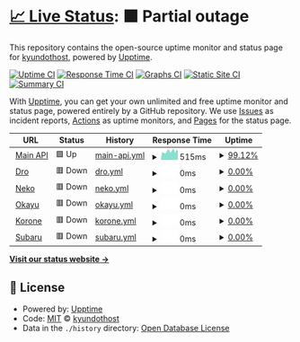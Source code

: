 # [📈 Live Status](https://status.kyun.host): <!--live status--> **🟧 Partial outage**

This repository contains the open-source uptime monitor and status page for [kyundothost](https://status.kyun.host), powered by [Upptime](https://github.com/upptime/upptime).

[![Uptime CI](https://github.com/kyundothost/status/workflows/Uptime%20CI/badge.svg)](https://github.com/kyundothost/status/actions?query=workflow%3A%22Uptime+CI%22)
[![Response Time CI](https://github.com/kyundothost/status/workflows/Response%20Time%20CI/badge.svg)](https://github.com/kyundothost/status/actions?query=workflow%3A%22Response+Time+CI%22)
[![Graphs CI](https://github.com/kyundothost/status/workflows/Graphs%20CI/badge.svg)](https://github.com/kyundothost/status/actions?query=workflow%3A%22Graphs+CI%22)
[![Static Site CI](https://github.com/kyundothost/status/workflows/Static%20Site%20CI/badge.svg)](https://github.com/kyundothost/status/actions?query=workflow%3A%22Static+Site+CI%22)
[![Summary CI](https://github.com/kyundothost/status/workflows/Summary%20CI/badge.svg)](https://github.com/kyundothost/status/actions?query=workflow%3A%22Summary+CI%22)

With [Upptime](https://upptime.js.org), you can get your own unlimited and free uptime monitor and status page, powered entirely by a GitHub repository. We use [Issues](https://github.com/kyundothost/status/issues) as incident reports, [Actions](https://github.com/kyundothost/status/actions) as uptime monitors, and [Pages](https://status.kyun.host) for the status page.

<!--start: status pages-->
<!-- This summary is generated by Upptime (https://github.com/upptime/upptime) -->
<!-- Do not edit this manually, your changes will be overwritten -->
<!-- prettier-ignore -->
| URL | Status | History | Response Time | Uptime |
| --- | ------ | ------- | ------------- | ------ |
| <img alt="" src="https://icons.duckduckgo.com/ip3/api.kyun.host.ico" height="13"> [Main API](https://api.kyun.host/ping) | 🟩 Up | [main-api.yml](https://github.com/kyundothost/status/commits/HEAD/history/main-api.yml) | <details><summary><img alt="Response time graph" src="./graphs/main-api/response-time-week.png" height="20"> 515ms</summary><br><a href="https://status.kyun.host/history/main-api"><img alt="Response time 963" src="https://img.shields.io/endpoint?url=https%3A%2F%2Fraw.githubusercontent.com%2Fkyundothost%2Fstatus%2FHEAD%2Fapi%2Fmain-api%2Fresponse-time.json"></a><br><a href="https://status.kyun.host/history/main-api"><img alt="24-hour response time 447" src="https://img.shields.io/endpoint?url=https%3A%2F%2Fraw.githubusercontent.com%2Fkyundothost%2Fstatus%2FHEAD%2Fapi%2Fmain-api%2Fresponse-time-day.json"></a><br><a href="https://status.kyun.host/history/main-api"><img alt="7-day response time 515" src="https://img.shields.io/endpoint?url=https%3A%2F%2Fraw.githubusercontent.com%2Fkyundothost%2Fstatus%2FHEAD%2Fapi%2Fmain-api%2Fresponse-time-week.json"></a><br><a href="https://status.kyun.host/history/main-api"><img alt="30-day response time 800" src="https://img.shields.io/endpoint?url=https%3A%2F%2Fraw.githubusercontent.com%2Fkyundothost%2Fstatus%2FHEAD%2Fapi%2Fmain-api%2Fresponse-time-month.json"></a><br><a href="https://status.kyun.host/history/main-api"><img alt="1-year response time 963" src="https://img.shields.io/endpoint?url=https%3A%2F%2Fraw.githubusercontent.com%2Fkyundothost%2Fstatus%2FHEAD%2Fapi%2Fmain-api%2Fresponse-time-year.json"></a></details> | <details><summary><a href="https://status.kyun.host/history/main-api">99.12%</a></summary><a href="https://status.kyun.host/history/main-api"><img alt="All-time uptime 97.50%" src="https://img.shields.io/endpoint?url=https%3A%2F%2Fraw.githubusercontent.com%2Fkyundothost%2Fstatus%2FHEAD%2Fapi%2Fmain-api%2Fuptime.json"></a><br><a href="https://status.kyun.host/history/main-api"><img alt="24-hour uptime 97.90%" src="https://img.shields.io/endpoint?url=https%3A%2F%2Fraw.githubusercontent.com%2Fkyundothost%2Fstatus%2FHEAD%2Fapi%2Fmain-api%2Fuptime-day.json"></a><br><a href="https://status.kyun.host/history/main-api"><img alt="7-day uptime 99.12%" src="https://img.shields.io/endpoint?url=https%3A%2F%2Fraw.githubusercontent.com%2Fkyundothost%2Fstatus%2FHEAD%2Fapi%2Fmain-api%2Fuptime-week.json"></a><br><a href="https://status.kyun.host/history/main-api"><img alt="30-day uptime 93.33%" src="https://img.shields.io/endpoint?url=https%3A%2F%2Fraw.githubusercontent.com%2Fkyundothost%2Fstatus%2FHEAD%2Fapi%2Fmain-api%2Fuptime-month.json"></a><br><a href="https://status.kyun.host/history/main-api"><img alt="1-year uptime 97.50%" src="https://img.shields.io/endpoint?url=https%3A%2F%2Fraw.githubusercontent.com%2Fkyundothost%2Fstatus%2FHEAD%2Fapi%2Fmain-api%2Fuptime-year.json"></a></details>
| <img alt="" src="https://icons.duckduckgo.com/ip3/null.ico" height="13"> [Dro](dro.kyun.host) | 🟥 Down | [dro.yml](https://github.com/kyundothost/status/commits/HEAD/history/dro.yml) | <details><summary><img alt="Response time graph" src="./graphs/dro/response-time-week.png" height="20"> 0ms</summary><br><a href="https://status.kyun.host/history/dro"><img alt="Response time 204" src="https://img.shields.io/endpoint?url=https%3A%2F%2Fraw.githubusercontent.com%2Fkyundothost%2Fstatus%2FHEAD%2Fapi%2Fdro%2Fresponse-time.json"></a><br><a href="https://status.kyun.host/history/dro"><img alt="24-hour response time 0" src="https://img.shields.io/endpoint?url=https%3A%2F%2Fraw.githubusercontent.com%2Fkyundothost%2Fstatus%2FHEAD%2Fapi%2Fdro%2Fresponse-time-day.json"></a><br><a href="https://status.kyun.host/history/dro"><img alt="7-day response time 0" src="https://img.shields.io/endpoint?url=https%3A%2F%2Fraw.githubusercontent.com%2Fkyundothost%2Fstatus%2FHEAD%2Fapi%2Fdro%2Fresponse-time-week.json"></a><br><a href="https://status.kyun.host/history/dro"><img alt="30-day response time 0" src="https://img.shields.io/endpoint?url=https%3A%2F%2Fraw.githubusercontent.com%2Fkyundothost%2Fstatus%2FHEAD%2Fapi%2Fdro%2Fresponse-time-month.json"></a><br><a href="https://status.kyun.host/history/dro"><img alt="1-year response time 204" src="https://img.shields.io/endpoint?url=https%3A%2F%2Fraw.githubusercontent.com%2Fkyundothost%2Fstatus%2FHEAD%2Fapi%2Fdro%2Fresponse-time-year.json"></a></details> | <details><summary><a href="https://status.kyun.host/history/dro">0.00%</a></summary><a href="https://status.kyun.host/history/dro"><img alt="All-time uptime 73.57%" src="https://img.shields.io/endpoint?url=https%3A%2F%2Fraw.githubusercontent.com%2Fkyundothost%2Fstatus%2FHEAD%2Fapi%2Fdro%2Fuptime.json"></a><br><a href="https://status.kyun.host/history/dro"><img alt="24-hour uptime 0.00%" src="https://img.shields.io/endpoint?url=https%3A%2F%2Fraw.githubusercontent.com%2Fkyundothost%2Fstatus%2FHEAD%2Fapi%2Fdro%2Fuptime-day.json"></a><br><a href="https://status.kyun.host/history/dro"><img alt="7-day uptime 0.00%" src="https://img.shields.io/endpoint?url=https%3A%2F%2Fraw.githubusercontent.com%2Fkyundothost%2Fstatus%2FHEAD%2Fapi%2Fdro%2Fuptime-week.json"></a><br><a href="https://status.kyun.host/history/dro"><img alt="30-day uptime 0.00%" src="https://img.shields.io/endpoint?url=https%3A%2F%2Fraw.githubusercontent.com%2Fkyundothost%2Fstatus%2FHEAD%2Fapi%2Fdro%2Fuptime-month.json"></a><br><a href="https://status.kyun.host/history/dro"><img alt="1-year uptime 73.57%" src="https://img.shields.io/endpoint?url=https%3A%2F%2Fraw.githubusercontent.com%2Fkyundothost%2Fstatus%2FHEAD%2Fapi%2Fdro%2Fuptime-year.json"></a></details>
| <img alt="" src="https://icons.duckduckgo.com/ip3/null.ico" height="13"> [Neko](neko.kyun.host) | 🟥 Down | [neko.yml](https://github.com/kyundothost/status/commits/HEAD/history/neko.yml) | <details><summary><img alt="Response time graph" src="./graphs/neko/response-time-week.png" height="20"> 0ms</summary><br><a href="https://status.kyun.host/history/neko"><img alt="Response time 190" src="https://img.shields.io/endpoint?url=https%3A%2F%2Fraw.githubusercontent.com%2Fkyundothost%2Fstatus%2FHEAD%2Fapi%2Fneko%2Fresponse-time.json"></a><br><a href="https://status.kyun.host/history/neko"><img alt="24-hour response time 0" src="https://img.shields.io/endpoint?url=https%3A%2F%2Fraw.githubusercontent.com%2Fkyundothost%2Fstatus%2FHEAD%2Fapi%2Fneko%2Fresponse-time-day.json"></a><br><a href="https://status.kyun.host/history/neko"><img alt="7-day response time 0" src="https://img.shields.io/endpoint?url=https%3A%2F%2Fraw.githubusercontent.com%2Fkyundothost%2Fstatus%2FHEAD%2Fapi%2Fneko%2Fresponse-time-week.json"></a><br><a href="https://status.kyun.host/history/neko"><img alt="30-day response time 0" src="https://img.shields.io/endpoint?url=https%3A%2F%2Fraw.githubusercontent.com%2Fkyundothost%2Fstatus%2FHEAD%2Fapi%2Fneko%2Fresponse-time-month.json"></a><br><a href="https://status.kyun.host/history/neko"><img alt="1-year response time 190" src="https://img.shields.io/endpoint?url=https%3A%2F%2Fraw.githubusercontent.com%2Fkyundothost%2Fstatus%2FHEAD%2Fapi%2Fneko%2Fresponse-time-year.json"></a></details> | <details><summary><a href="https://status.kyun.host/history/neko">0.00%</a></summary><a href="https://status.kyun.host/history/neko"><img alt="All-time uptime 68.26%" src="https://img.shields.io/endpoint?url=https%3A%2F%2Fraw.githubusercontent.com%2Fkyundothost%2Fstatus%2FHEAD%2Fapi%2Fneko%2Fuptime.json"></a><br><a href="https://status.kyun.host/history/neko"><img alt="24-hour uptime 0.00%" src="https://img.shields.io/endpoint?url=https%3A%2F%2Fraw.githubusercontent.com%2Fkyundothost%2Fstatus%2FHEAD%2Fapi%2Fneko%2Fuptime-day.json"></a><br><a href="https://status.kyun.host/history/neko"><img alt="7-day uptime 0.00%" src="https://img.shields.io/endpoint?url=https%3A%2F%2Fraw.githubusercontent.com%2Fkyundothost%2Fstatus%2FHEAD%2Fapi%2Fneko%2Fuptime-week.json"></a><br><a href="https://status.kyun.host/history/neko"><img alt="30-day uptime 0.00%" src="https://img.shields.io/endpoint?url=https%3A%2F%2Fraw.githubusercontent.com%2Fkyundothost%2Fstatus%2FHEAD%2Fapi%2Fneko%2Fuptime-month.json"></a><br><a href="https://status.kyun.host/history/neko"><img alt="1-year uptime 68.26%" src="https://img.shields.io/endpoint?url=https%3A%2F%2Fraw.githubusercontent.com%2Fkyundothost%2Fstatus%2FHEAD%2Fapi%2Fneko%2Fuptime-year.json"></a></details>
| <img alt="" src="https://icons.duckduckgo.com/ip3/null.ico" height="13"> [Okayu](okayu.kyun.host) | 🟥 Down | [okayu.yml](https://github.com/kyundothost/status/commits/HEAD/history/okayu.yml) | <details><summary><img alt="Response time graph" src="./graphs/okayu/response-time-week.png" height="20"> 0ms</summary><br><a href="https://status.kyun.host/history/okayu"><img alt="Response time 200" src="https://img.shields.io/endpoint?url=https%3A%2F%2Fraw.githubusercontent.com%2Fkyundothost%2Fstatus%2FHEAD%2Fapi%2Fokayu%2Fresponse-time.json"></a><br><a href="https://status.kyun.host/history/okayu"><img alt="24-hour response time 0" src="https://img.shields.io/endpoint?url=https%3A%2F%2Fraw.githubusercontent.com%2Fkyundothost%2Fstatus%2FHEAD%2Fapi%2Fokayu%2Fresponse-time-day.json"></a><br><a href="https://status.kyun.host/history/okayu"><img alt="7-day response time 0" src="https://img.shields.io/endpoint?url=https%3A%2F%2Fraw.githubusercontent.com%2Fkyundothost%2Fstatus%2FHEAD%2Fapi%2Fokayu%2Fresponse-time-week.json"></a><br><a href="https://status.kyun.host/history/okayu"><img alt="30-day response time 0" src="https://img.shields.io/endpoint?url=https%3A%2F%2Fraw.githubusercontent.com%2Fkyundothost%2Fstatus%2FHEAD%2Fapi%2Fokayu%2Fresponse-time-month.json"></a><br><a href="https://status.kyun.host/history/okayu"><img alt="1-year response time 200" src="https://img.shields.io/endpoint?url=https%3A%2F%2Fraw.githubusercontent.com%2Fkyundothost%2Fstatus%2FHEAD%2Fapi%2Fokayu%2Fresponse-time-year.json"></a></details> | <details><summary><a href="https://status.kyun.host/history/okayu">0.00%</a></summary><a href="https://status.kyun.host/history/okayu"><img alt="All-time uptime 54.30%" src="https://img.shields.io/endpoint?url=https%3A%2F%2Fraw.githubusercontent.com%2Fkyundothost%2Fstatus%2FHEAD%2Fapi%2Fokayu%2Fuptime.json"></a><br><a href="https://status.kyun.host/history/okayu"><img alt="24-hour uptime 0.00%" src="https://img.shields.io/endpoint?url=https%3A%2F%2Fraw.githubusercontent.com%2Fkyundothost%2Fstatus%2FHEAD%2Fapi%2Fokayu%2Fuptime-day.json"></a><br><a href="https://status.kyun.host/history/okayu"><img alt="7-day uptime 0.00%" src="https://img.shields.io/endpoint?url=https%3A%2F%2Fraw.githubusercontent.com%2Fkyundothost%2Fstatus%2FHEAD%2Fapi%2Fokayu%2Fuptime-week.json"></a><br><a href="https://status.kyun.host/history/okayu"><img alt="30-day uptime 0.00%" src="https://img.shields.io/endpoint?url=https%3A%2F%2Fraw.githubusercontent.com%2Fkyundothost%2Fstatus%2FHEAD%2Fapi%2Fokayu%2Fuptime-month.json"></a><br><a href="https://status.kyun.host/history/okayu"><img alt="1-year uptime 54.30%" src="https://img.shields.io/endpoint?url=https%3A%2F%2Fraw.githubusercontent.com%2Fkyundothost%2Fstatus%2FHEAD%2Fapi%2Fokayu%2Fuptime-year.json"></a></details>
| <img alt="" src="https://icons.duckduckgo.com/ip3/null.ico" height="13"> [Korone](korone.kyun.host) | 🟥 Down | [korone.yml](https://github.com/kyundothost/status/commits/HEAD/history/korone.yml) | <details><summary><img alt="Response time graph" src="./graphs/korone/response-time-week.png" height="20"> 0ms</summary><br><a href="https://status.kyun.host/history/korone"><img alt="Response time 203" src="https://img.shields.io/endpoint?url=https%3A%2F%2Fraw.githubusercontent.com%2Fkyundothost%2Fstatus%2FHEAD%2Fapi%2Fkorone%2Fresponse-time.json"></a><br><a href="https://status.kyun.host/history/korone"><img alt="24-hour response time 0" src="https://img.shields.io/endpoint?url=https%3A%2F%2Fraw.githubusercontent.com%2Fkyundothost%2Fstatus%2FHEAD%2Fapi%2Fkorone%2Fresponse-time-day.json"></a><br><a href="https://status.kyun.host/history/korone"><img alt="7-day response time 0" src="https://img.shields.io/endpoint?url=https%3A%2F%2Fraw.githubusercontent.com%2Fkyundothost%2Fstatus%2FHEAD%2Fapi%2Fkorone%2Fresponse-time-week.json"></a><br><a href="https://status.kyun.host/history/korone"><img alt="30-day response time 0" src="https://img.shields.io/endpoint?url=https%3A%2F%2Fraw.githubusercontent.com%2Fkyundothost%2Fstatus%2FHEAD%2Fapi%2Fkorone%2Fresponse-time-month.json"></a><br><a href="https://status.kyun.host/history/korone"><img alt="1-year response time 203" src="https://img.shields.io/endpoint?url=https%3A%2F%2Fraw.githubusercontent.com%2Fkyundothost%2Fstatus%2FHEAD%2Fapi%2Fkorone%2Fresponse-time-year.json"></a></details> | <details><summary><a href="https://status.kyun.host/history/korone">0.00%</a></summary><a href="https://status.kyun.host/history/korone"><img alt="All-time uptime 56.40%" src="https://img.shields.io/endpoint?url=https%3A%2F%2Fraw.githubusercontent.com%2Fkyundothost%2Fstatus%2FHEAD%2Fapi%2Fkorone%2Fuptime.json"></a><br><a href="https://status.kyun.host/history/korone"><img alt="24-hour uptime 0.00%" src="https://img.shields.io/endpoint?url=https%3A%2F%2Fraw.githubusercontent.com%2Fkyundothost%2Fstatus%2FHEAD%2Fapi%2Fkorone%2Fuptime-day.json"></a><br><a href="https://status.kyun.host/history/korone"><img alt="7-day uptime 0.00%" src="https://img.shields.io/endpoint?url=https%3A%2F%2Fraw.githubusercontent.com%2Fkyundothost%2Fstatus%2FHEAD%2Fapi%2Fkorone%2Fuptime-week.json"></a><br><a href="https://status.kyun.host/history/korone"><img alt="30-day uptime 0.00%" src="https://img.shields.io/endpoint?url=https%3A%2F%2Fraw.githubusercontent.com%2Fkyundothost%2Fstatus%2FHEAD%2Fapi%2Fkorone%2Fuptime-month.json"></a><br><a href="https://status.kyun.host/history/korone"><img alt="1-year uptime 56.40%" src="https://img.shields.io/endpoint?url=https%3A%2F%2Fraw.githubusercontent.com%2Fkyundothost%2Fstatus%2FHEAD%2Fapi%2Fkorone%2Fuptime-year.json"></a></details>
| <img alt="" src="https://icons.duckduckgo.com/ip3/null.ico" height="13"> [Subaru](subaru.kyun.host) | 🟥 Down | [subaru.yml](https://github.com/kyundothost/status/commits/HEAD/history/subaru.yml) | <details><summary><img alt="Response time graph" src="./graphs/subaru/response-time-week.png" height="20"> 0ms</summary><br><a href="https://status.kyun.host/history/subaru"><img alt="Response time 189" src="https://img.shields.io/endpoint?url=https%3A%2F%2Fraw.githubusercontent.com%2Fkyundothost%2Fstatus%2FHEAD%2Fapi%2Fsubaru%2Fresponse-time.json"></a><br><a href="https://status.kyun.host/history/subaru"><img alt="24-hour response time 0" src="https://img.shields.io/endpoint?url=https%3A%2F%2Fraw.githubusercontent.com%2Fkyundothost%2Fstatus%2FHEAD%2Fapi%2Fsubaru%2Fresponse-time-day.json"></a><br><a href="https://status.kyun.host/history/subaru"><img alt="7-day response time 0" src="https://img.shields.io/endpoint?url=https%3A%2F%2Fraw.githubusercontent.com%2Fkyundothost%2Fstatus%2FHEAD%2Fapi%2Fsubaru%2Fresponse-time-week.json"></a><br><a href="https://status.kyun.host/history/subaru"><img alt="30-day response time 0" src="https://img.shields.io/endpoint?url=https%3A%2F%2Fraw.githubusercontent.com%2Fkyundothost%2Fstatus%2FHEAD%2Fapi%2Fsubaru%2Fresponse-time-month.json"></a><br><a href="https://status.kyun.host/history/subaru"><img alt="1-year response time 189" src="https://img.shields.io/endpoint?url=https%3A%2F%2Fraw.githubusercontent.com%2Fkyundothost%2Fstatus%2FHEAD%2Fapi%2Fsubaru%2Fresponse-time-year.json"></a></details> | <details><summary><a href="https://status.kyun.host/history/subaru">0.00%</a></summary><a href="https://status.kyun.host/history/subaru"><img alt="All-time uptime 5.29%" src="https://img.shields.io/endpoint?url=https%3A%2F%2Fraw.githubusercontent.com%2Fkyundothost%2Fstatus%2FHEAD%2Fapi%2Fsubaru%2Fuptime.json"></a><br><a href="https://status.kyun.host/history/subaru"><img alt="24-hour uptime 0.00%" src="https://img.shields.io/endpoint?url=https%3A%2F%2Fraw.githubusercontent.com%2Fkyundothost%2Fstatus%2FHEAD%2Fapi%2Fsubaru%2Fuptime-day.json"></a><br><a href="https://status.kyun.host/history/subaru"><img alt="7-day uptime 0.00%" src="https://img.shields.io/endpoint?url=https%3A%2F%2Fraw.githubusercontent.com%2Fkyundothost%2Fstatus%2FHEAD%2Fapi%2Fsubaru%2Fuptime-week.json"></a><br><a href="https://status.kyun.host/history/subaru"><img alt="30-day uptime 0.00%" src="https://img.shields.io/endpoint?url=https%3A%2F%2Fraw.githubusercontent.com%2Fkyundothost%2Fstatus%2FHEAD%2Fapi%2Fsubaru%2Fuptime-month.json"></a><br><a href="https://status.kyun.host/history/subaru"><img alt="1-year uptime 5.29%" src="https://img.shields.io/endpoint?url=https%3A%2F%2Fraw.githubusercontent.com%2Fkyundothost%2Fstatus%2FHEAD%2Fapi%2Fsubaru%2Fuptime-year.json"></a></details>

<!--end: status pages-->

[**Visit our status website →**](https://status.kyun.host)

## 📄 License

- Powered by: [Upptime](https://github.com/upptime/upptime)
- Code: [MIT](./LICENSE) © [kyundothost](https://status.kyun.host)
- Data in the `./history` directory: [Open Database License](https://opendatacommons.org/licenses/odbl/1-0/)
